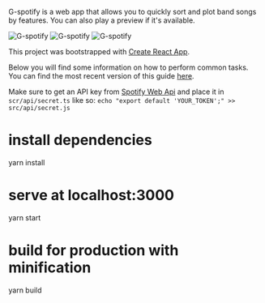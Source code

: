 G-spotify is a web app that allows you to quickly sort and plot band songs by features.
You can also play a preview if it's available.

![G-spotify](https://user-images.githubusercontent.com/11088992/31781775-f1bb1bf6-b501-11e7-9ab0-a60fa6f5c562.png)
![G-spotify](https://user-images.githubusercontent.com/11088992/31781774-f1957a36-b501-11e7-9133-364129e35ddc.png)
![G-spotify](https://user-images.githubusercontent.com/11088992/31781773-f17319a0-b501-11e7-94da-87ccc972e287.png)

This project was bootstrapped with [Create React App](https://github.com/facebookincubator/create-react-app).

Below you will find some information on how to perform common tasks.<br>
You can find the most recent version of this guide [here](https://github.com/facebookincubator/create-react-app/blob/master/packages/react-scripts/template/README.md).

Make sure to get an API key from [Spotify Web Api](developer.spotify.com/web-api/)
and place it in `scr/api/secret.ts` like so:
```echo "export default 'YOUR_TOKEN';" >> src/api/secret.js```

# install dependencies
yarn install

# serve at localhost:3000
yarn start

# build for production with minification
yarn build
